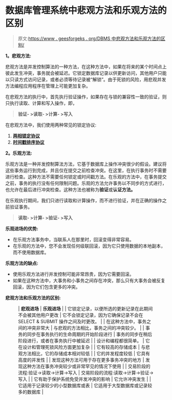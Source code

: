 # 数据库管理系统中悲观方法和乐观方法的区别

> 原文:[https://www . geesforgeks . org/DBMS 中悲观方法和乐观方法的区别/](https://www.geeksforgeeks.org/difference-between-pessimistic-approach-and-optimistic-approach-in-dbms/)

**1。悲观方法:**

悲观方法是并发控制算法的一种方法，在这种方法中，如果在将来的某个时间点上彼此发生冲突，事务就会被延迟。它锁定数据库记录以供更新访问，其他用户只能以只读方式访问记录，或者必须等待记录被“解锁”。由于死锁的风险，用悲观并发方法编程应用程序在管理上可能更加复杂。

在悲观方法的执行中，首先执行验证操作，如果存在与锁的兼容性一致的验证，则只执行读取、计算和写入操作，即，

> **验证- >读取- >计算- >写入**

在悲观方法中，我们使用两种常见的锁定协议:

1.  [**两相锁定协议**](https://www.geeksforgeeks.org/two-phase-locking-protocol/)
2.  [**时间戳排序协议**](https://www.geeksforgeeks.org/timestamp-based-concurrency-control/)

**2。乐观方法:**

乐观方法是一种并发控制算法方法，它基于数据库上操作冲突很少的假设。建议将这些事务运行到完成，并且仅在提交之前检查冲突。在这里，在执行事务时不需要进行检查。这种方法不需要任何锁定或时间戳方法。在乐观的方法中，在事务提交之前，事务的执行没有任何限制问题。乐观的方法允许事务以不同步的方式进行，也允许在最后进行冲突检查。这种方法也被称为**验证**或**认证方法。**

在乐观执行期间，我们只进行读取和计算操作，而不进行验证，并在正确的操作之前验证事务。

> **读取- >计算- >验证- >写入**

**乐观进场的优势:**

*   在乐观方法事务中，当联系人在那里时，回滚变得非常容易。
*   在乐观的方法中，您不会发现任何级联回滚，因为它只使用数据的本地副本，而不使用数据库。

**乐观方法的缺点:**

*   使用乐观方法进行并发控制可能非常昂贵，因为它需要回滚。
*   如果在这种方法中，大事务和小事务之间存在冲突，那么只有大事务会被反复回滚，因为它们包含更多的冲突。

**悲观方法和乐观方法的区别:**

<figure class="table">

| **悲观进场** | **乐观进场** |
| 它锁定记录，以便所选的更新记录在此期间不会被其他用户更改 | 它不会锁定记录，因为它确保记录不会在 SELECT & SUBMIT 操作之间及时更改。 |
| 在这种方法中，事务之间的冲突非常大 | 与悲观的方法相比，事务之间的冲突较少。 |
| 事务的同步在事务执行的生命周期的开始阶段进行 | 事务的同步在稍后阶段进行，或者在事务执行中被延迟 |
| 设计和编程都很简单。 | 它在设计和管理死锁风险方面更加复杂 |
| 它有较高的存储成本 | 与悲观方法相比，它的存储成本相对较低 |
| 它的并发程度较低 | 它具有高度的并发性 |
| 发现这种方法可用于存在更多事务冲突的地方 | 发现这种方法在事务冲突较少或非常罕见的情况下使用 |
| 交易阶段的流程:验证->读取->计算->写入 | 交易阶段的流程:读取->计算->验证->写入 |
| 它有助于保护系统免受并发冲突的影响 | 它允许冲突发生 |
| 它适用于记录较少的小型数据库或表 | 它适用于大型数据库或记录较多的数据库 |

</figure>